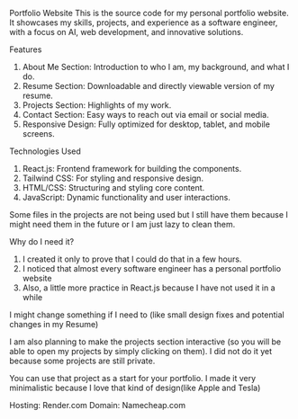 Portfolio Website
This is the source code for my personal portfolio website. It showcases my skills, projects, and experience as a software engineer, with a focus on AI, web development, and innovative solutions.

Features
1. About Me Section: Introduction to who I am, my background, and what I do.
2. Resume Section: Downloadable and directly viewable version of my resume.
3. Projects Section: Highlights of my work.
4. Contact Section: Easy ways to reach out via email or social media.
5. Responsive Design: Fully optimized for desktop, tablet, and mobile screens.

Technologies Used
1. React.js: Frontend framework for building the components.
2. Tailwind CSS: For styling and responsive design.
3. HTML/CSS: Structuring and styling core content.
4. JavaScript: Dynamic functionality and user interactions.

Some files in the projects are not being used but I still have them because I might need them in the future or I am just lazy to clean them.

Why do I need it?
1. I created it only to prove that I could do that in a few hours.
2. I noticed that almost every software engineer has a personal portfolio website
3. Also, a little more practice in React.js because I have not used it in a while

I might change something if I need to (like small design fixes and potential changes in my Resume)

I am also planning to make the projects section interactive (so you will be able to open my projects by simply clicking on them). I did not do it yet because some projects are still private.

You can use that project as a start for your portfolio. I made it very minimalistic because I love that kind of design(like Apple and Tesla)

Hosting: Render.com
Domain: Namecheap.com
